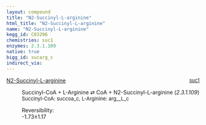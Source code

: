 ```yaml
---
layout: compound
title: "N2-Succinyl-L-arginine"
html_title: "N2-Succinyl-L-arginine"
name: "N2-Succinyl-L-arginine"
kegg_id: C03296
chemistries: suc1
enzymes: 2.3.1.109
native: true
bigg_id: sucarg_c
indirect_via: 
---
```

<dl><dt class='rs-product'><a href='/compounds/C03296' class='link-dark' data-bs-toggle='tooltip' data-bs-html='true' data-bs-title='KEGG: C03296'>N2-Succinyl-L-arginine</a><span style='float: right; max-width: 40%'><a href='/chemistries/suc1' class='link-dark opacity-50' style='font-size: small; word-wrap: anywhere;'>suc1</a></span></dt><dd><p>Succinyl-CoA + L-Arginine &#8644; CoA + N2-Succinyl-L-arginine (<i>2.3.1.109</i>)<br /><span style='font-size: small;'><span data-bs-toggle='tooltip' data-bs-html='true' data-bs-title='KEGG: C00091'>Succinyl-CoA</span>: succoa_c, <span data-bs-toggle='tooltip' data-bs-html='true' data-bs-title='KEGG: C00062'>L-Arginine</span>: arg__L_c</span><br /><div class="reversibility_info">Reversibility: <div class="progress" style="flex-direction: row-reverse;"><div class="progress-bar bg-success" role="progressbar" style="width: 17.27%" aria-valuenow="-1.7274215400316386" aria-valuemin="0" aria-valuemax="10"></div><div class="progress-bar bg-warning" role="progressbar" style="width: 11.73%" aria-valuenow="-1.7274215400316386" aria-valuemin="0" aria-valuemax="10"></div></div><span>-1.73&plusmn;1.17</span><div class="progress"><div class="progress-bar bg-danger" role="progressbar" style="width: 0%" aria-valuenow="-1.7274215400316386" aria-valuemin="0" aria-valuemax="10"></div></div></div></p><dl></dl></dd></dl>